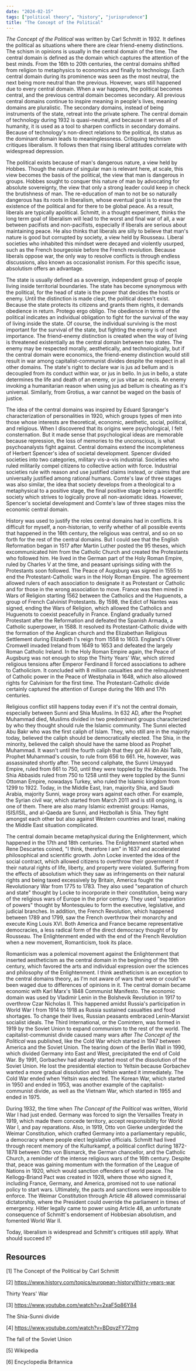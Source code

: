 ```yaml
---
date: "2024-02-15"
tags: ["political theory", "history", "jurisprudence"]
title: "The Concept of the Political"
---
```


_The Concept of the Political_ was written by Carl Schmitt in 1932. It defines the political as situations where there are clear friend-enemy distinctions. The schism in opinions is usually in the central domain of the time. The central domain is defined as the domain which captures the attention of the best minds. From the 16th to 20th centuries, the central domains shifted from religion to metaphysics to economics and finally to technology. Each central domain during its prominence was seen as the most neutral, the next being more neutral than the previous. However, wars still happened due to every central domain. When a war happens, the political becomes central, and the previous central domain becomes secondary. All previous central domains continue to inspire meaning in people's lives, meaning domains are pluralistic. The secondary domains, instead of being instruments of the state, retreat into the private sphere. The central domain of technology during 1932 is quasi-neutral, and because it serves all of humanity, it is used as a tool to sharpen conflicts in secondary domains. Because of technology's non-direct relations to the political, its status as the dominant domain leads to meaninglessness. Critiquing technism critiques liberalism. It follows then that rising liberal attitudes correlate with widespread depression.

The political exists because of man's dangerous nature, a view held by Hobbes. Though the nature of singular man is relevant here, at scale, this view becomes the basis of the political, the view that man is dangerous in groups. Hobbes sought to conquer this nature of man by advocating for absolute sovereignty, the view that only a strong leader could keep in check the brutishness of man. The re-education of man to not be so naturally dangerous has its roots in liberalism, whose eventual goal is to erase the existence of the political and for there to be global peace. As a result, liberals are typically apolitical. Schmitt, in a thought experiment, thinks the long term goal of liberalism will lead to the worst and final war of all, a war between pacifists and non-pacifists, especially if liberals are serious about maintaining peace. He also thinks that liberals are silly to believe that man's nature is good but corrupted by society, a view held by Rousseau. Liberal societies who inhabited this mindset were decayed and violently usurped, such as the French bourgeoisie before the French revolution. Because liberals oppose war, the only way to resolve conflicts is through endless discussions, also known as occasionalist ironism. For this specific issue, absolutism offers an advantage.

The state is usually defined as a sovereign, independent group of people living inside territorial boundaries. The state has become synonymous with the political, for the head of state is the power that decides the hostis or enemy. Until the distinction is made clear, the political doesn't exist. Because the state protects its citizens and grants them rights, it demands obedience in return. Protego ergo obligo. The obedience in terms of the political indicates an individual obligation to fight for the survival of the way of living inside the state. Of course, the individual surviving is the most important for the survival of the state, but fighting the enemy is of next importance. The friend-enemy distinction is created when the way of living is threatened existentially as the central domain between two states. The enemy may be respected morally, aesthetically, and technologically, but if the central domain were economics, the friend-enemy distinction would still result in war among capitalist-communist divides despite the respect in all other domains. The state's right to declare war is jus ad bellum and is decoupled from its conduct within war, or jus in bello. In jus in bello, a state determines the life and death of an enemy, or jus vitae ac necis. An enemy invoking a humanitarian reason when using jus ad bellum is cheating as it's universal. Similarly, from Grotius, a war cannot be waged on the basis of justice.

The idea of the central domains was inspired by Eduard Spranger's characterization of personalities in 1920, which groups types of men into those whose interests are theoretical, economic, aesthetic, social, political, and religious. When I discovered that its origins were psychological, I felt consternation. But it made sense that psychological ideas are memorable because repression, the loss of memories to the unconscious, is what psychoanalysts fight against. Central domains extend the incompleteness of Herbert Spencer's idea of societal development. Spencer divided societies into two categories, military vis-a-vis industrial. Societies who ruled militarily compel citizens to collective action with force. Industrial societies rule with reason and use justified claims instead, or claims that are universally justified among rational humans. Comte's law of three stages was also similar, the idea that society develops from a theological to a metaphysical to a positive stage, the final positive stage being a scientific society which strives to logically prove all non-axiomatic ideas. However, Spencer's societal development and Comte's law of three stages miss the economic central domain.

History was used to justify the roles central domains had in conflicts. It is difficult for myself, a non-historian, to verify whether of all possible events that happened in the 16th century, the religious was central, and so on so forth for the rest of the central domains. But I could see that the English Reformation began in 1517 after Martin Luther posted the 95 theses, which excommunicated him from the Catholic Church and created the Protestants who followed him. He lived in the German part of the Holy Roman Empire, ruled by Charles V at the time, and peasant uprisings siding with the Protestants soon followed. The Peace of Augsburg was signed in 1555 to end the Protestant-Catholic wars in the Holy Roman Empire. The agreement allowed rulers of each association to designate it as Protestant or Catholic and for those in the wrong association to move. France was then mired in Wars of Religion starting 1562 between the Catholics and the Huguenots, a group of French Calvinist Protestants. By 1598, the Edict of Nantes was signed, ending the Wars of Religion, which allowed the Catholics and Huguenots to coexist peacefully in France. England gradually turned Protestant after the Reformation and defeated the Spanish Armada, a Catholic superpower, in 1588. It resolved its Protestant-Catholic divide with the formation of the Anglican church and the Elizabethan Religious Settlement during Elizabeth I's reign from 1558 to 1603. England's Oliver Cromwell invaded Ireland from 1649 to 1653 and defeated the largely Roman Catholic Ireland. In the Holy Roman Empire again, the Peace of Augsburg was not enough to stop the Thirty Years' War, which stirred religious tensions after Emperor Ferdinand II forced associations to adhere to Catholicism. It concluded with 8 million casualties and the relinquishment of Catholic power in the Peace of Westphalia in 1648, which also allowed rights for Calvinism for the first time. The Protestant-Catholic divide certainly captured the attention of Europe during the 16th and 17th centuries.

Religious conflict still happens today even if it's not the central domain, especially between Sunni and Shia Muslims. In 632 AD, after the Prophet Muhammad died, Muslims divided in two predominant groups characterized by who they thought should rule the Islamic community. The Sunni elected Abu Bakr who was the first caliph of Islam. They, who still are in the majority today, believed the caliph should be democratically elected. The Shia, in the minority, believed the caliph should have the same blood as Prophet Muhammad. It wasn't until the fourth caliph that they got Ali ibn Abi Talib, Prophet Muhammad's cousin, to rule from 656 to 661. He, however, was assassinated shortly after. The second caliphate, the Sunni Umayyad Empire, ruled from 661 to 750, until they were toppled by the Abbasids. The Shia Abbasids ruled from 750 to 1258 until they were toppled by the Sunni Ottoman Empire, nowadays Turkey, who ruled the Islamic kingdom from 1299 to 1922. Today, in the Middle East, Iran, majority Shia, and Saudi Arabia, majority Sunni, wage proxy wars against each other. For example, the Syrian civil war, which started from March 2011 and is still ongoing, is one of them. There are also many Islamic extremist groups: Hamas, ISIS/ISIL, and al-Qaeda are Sunni, and Hezbollah is Shia. They fight amongst each other but also against Western countries and Israel, making the Middle East situation complicated.

The central domain became metaphysical during the Enlightenment, which happened in the 17th and 18th centuries. The Enlightenment started when Rene Descartes coined, "I think, therefore I am" in 1637 and accelerated philosophical and scientific growth. John Locke invented the idea of the social contract, which allowed citizens to overthrow their government if their natural rights of life, liberty, and property were violated. Suffering from the effects of absolutism which they saw as infringements on their natural rights and being taxed excessively by Britain, America fought the Revolutionary War from 1775 to 1783. They also used "separation of church and state" thought by Locke to incorporate in their constitution, being wary of the religious wars of Europe in the prior century. They used "separation of powers" thought by Montesquieu to form the executive, legislative, and judicial branches. In addition, the French Revolution, which happened between 1789 and 1799, saw the French overthrow their monarchy and execute King Louis XVI. Both America and France became representative democracies, a less radical form of the direct democracy thought of by Rousseau. The Enlightenment ended with the end of the French Revolution when a new movement, Romanticism, took its place.

Romanticism was a polemical movement against the Enlightenment that inserted aestheticism as the central domain in the beginning of the 19th century, which favored the arts and individual expression over the sciences and philosophy of the Enlightenment. I think aestheticism is an exception to the central domains theory, as I'm not aware of wars that were or could've been waged due to differences of opinions in it. The central domain became economic with Karl Marx's 1848 Communist Manifesto. The economic domain was used by Vladimir Lenin in the Bolshevik Revolution in 1917 to overthrow Czar Nicholas II. This happened amidst Russia's participation in World War I from 1914 to 1918 as Russia sustained casualties and food shortages. To change their lives, Russian peasants embraced Lenin-Marxist socialist ideals. The Third International, or the Comintern, was formed in 1919 by the Soviet Union to expand communism to the rest of the world. The capitalist-communist divide caused many wars after _The Concept of the Political_ was published, like the Cold War which started in 1947 between America and the Soviet Union. The tearing down of the Berlin Wall in 1990, which divided Germany into East and West, precipitated the end of Cold War. By 1991, Gorbachev had already started most of the dissolution of the Soviet Union. He lost the presidential election to Yeltsin because Gorbachev wanted a more gradual dissolution and Yeltsin wanted it immediately. The Cold War ended when Yeltsin was elected. The Korean War, which started in 1950 and ended in 1953, was another example of the capitalist-communist divide, as well as the Vietnam War, which started in 1955 and ended in 1975.

During 1932, the time when _The Concept of the Political_ was written, World War I had just ended. Germany was forced to sign the Versailles Treaty in 1919, which made them concede territory, accept responsibility for World War I, and pay reparations. Also, in 1919, Otto von Gierke undergirded the Weimar Constitution, which crafted Germany into a parliamentary republic, a democracy where people elect legislative officials. Schmitt had lived through recent memory of the Kulturkampf, a political conflict during 1872-1878 between Otto von Bismarck, the German chancellor, and the Catholic Church, a reminder of the intense religious wars of the 16th century. Despite that, peace was gaining momentum with the formation of the League of Nations in 1920, which would sanction offenders of world peace. The Kellogg-Briand Pact was created in 1928, where those who signed it, including France, Germany, and America, promised not to use national policy to start wars. Ultimately, the pacts and sanctions were impossible to enforce. The Weimar Constitution through Article 48 allowed commissarial dictatorship, where the President could override the parliament in times of emergency. Hitler legally came to power using Article 48, an unfortunate consequence of Schmitt's endorsement of Hobbesian absolutism, and fomented World War II.

Today, liberalism is widespread and Schmitt's critiques still apply. What should succeed it?

## Resources

<a id="1">[1]</a>
The Concept of the Political by Carl Schmitt

<a id="2">[2]</a>
https://www.history.com/topics/european-history/thirty-years-war

Thirty Years' War

<a id="3">[3]</a>
https://www.youtube.com/watch?v=2xaF5p86Y84

The Shia-Sunni divide

<a id="4">[4]</a>
https://www.youtube.com/watch?v=BDqvzFY72mg

The fall of the Soviet Union

<a id="5">[5]</a>
Wikipedia

<a id="6">[6]</a>
Encyclopedia Britannica

